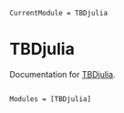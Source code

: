```@meta
CurrentModule = TBDjulia
```

# TBDjulia

Documentation for [TBDjulia](https://github.com/kasprzakewa/TBDjulia.jl).

```@index
```

```@autodocs
Modules = [TBDjulia]
```
